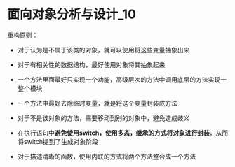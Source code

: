 # 面向对象分析与设计_10

重构原则：

- 对于认为是不属于该类的对象，就可以使用将这些变量抽象出来

- 对于有相关性的数据结构，最好使用对象将其抽象起来

- 一个方法里面最好只实现一个功能，高级层次的方法中调用底层的方法实现一整个模块
- 一个方法中最好去除临时变量，就是将这个变量封装成方法
- 对于不是该对象的方法，需要移动到别的对象中，避免造成歧义
- 在执行语句中**避免使用switch，使用多态，继承的方式将对象进行封装**，从而将switch提到了生成对象阶段
- 对于描述清晰的函数，使用内联的方式将两个方法整合成一个方法